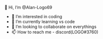👋 Hi, I’m @Alan-Logo69
- 👀 I’m interested in coding
- 🌱 I’m currently learning vs code
- 💞️ I’m looking to collaborate on everythings
- 📫 How to reach me - discord(LOGO#3760)

